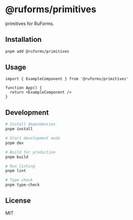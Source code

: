 # @ruforms/primitives

primitives for RuForms.

## Installation

```bash
pnpm add @ruforms/primitives
```

## Usage

```tsx
import { ExampleComponent } from '@ruforms/primitives'

function App() {
  return <ExampleComponent />
}
```

## Development

```bash
# Install dependencies
pnpm install

# Start development mode
pnpm dev

# Build for production
pnpm build

# Run linting
pnpm lint

# Type check
pnpm type-check
```

## License

MIT
